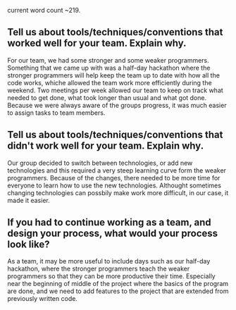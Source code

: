 current word count ~219.

Tell us about tools/techniques/conventions that worked well for your team. Explain why.
-------------------------------

For our team, we had some stronger and some weaker programmers.  Something that we came up with was a half-day hackathon where the stronger programmers will help keep the team up to date with how all the code works, whiche allowed the team work more efficiently during the weekend.
  Two meetings per week allowed our team to keep on track what needed to get done, what took longer than usual and what got done.  Because we were always aware of the groups progress, it was much easier to assign tasks to team members.

Tell us about tools/techniques/conventions that didn't work well for your team. Explain why.
-------------------------------
Our group decided to switch between technologies, or add new technologies and this required a very steep learning curve form the weaker programmers.  Because of the changes, there needed to be more time for everyone to learn how to use the new technologies.  Althought sometimes changing technologies can possbily make work more difficult, in our case, it made it easier.


If you had to continue working as a team, and design your process, what would your process look like?
-------------------------------
  
As a team, it may be more useful to include days such as our half-day hackathon, where the stronger programmers teach the weaker programmers so that they can be more productive their time.  Especially near the beginning of middle of the project where the basics of the program are done, and we need to add features to the project that are extended from previously written code.
